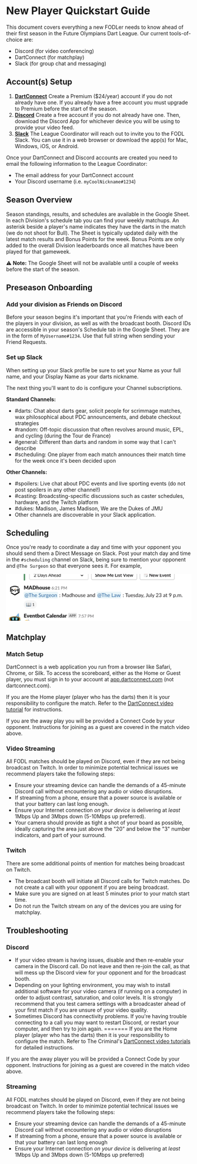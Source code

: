 # New Player Quickstart Guide

This document covers everything a new FODLer needs to know ahead of their first season in the Future Olympians Dart  League. Our current tools-of-choice are:

- Discord (for video conferencing)
- DartConnect (for matchplay)
- Slack (for group chat and messaging)

## Account(s) Setup

1. **[DartConnect](https://members.dartconnect.com/signup#member)**
   Create a Premium ($24/year) account if you do not already have one. If you already have a free account you must upgrade to Premium before the start of the season.
2. **[Discord](https://discordapp.com/register)**
   Create a free account if you do not already have one. Then, download the Discord App for whichever device you will be using to provide your video feed.
3. **[Slack](https://www.slack.com)**
   The League Coordinator will reach out to invite you to the FODL Slack. You can use it in a web browser or download the app(s) for Mac, Windows, iOS, or Android.

Once your DartConnect and Discord accounts are created you need to email the following information to the League Coordinator:

- The email address for your DartConnect account
- Your Discord username (i.e. `myCoolNickname#1234`)

## Season Overview

Season standings, results, and schedules are available in the Google Sheet. In each Division's schedule tab you can find your weekly matchups. An asterisk beside a player's name indicates they have the darts in the match (we do not shoot for Bull). The Sheet is typically updated daily with the latest match results and Bonus Points for the week. Bonus Points are only added to the overall Division leaderboards once all matches have been played for that gameweek.

:warning: **Note:** The Google Sheet will not be available until a couple of weeks before the start of the season.

## Preseason Onboarding

### Add your division as Friends on Discord

Before your season begins it's important that you're Friends with each of the players in your division, as well as with the broadcast booth. Discord IDs are accessible in your season's Schedule tab in the Google Sheet. They are in the form of  `MyUsername#1234`. Use that full string when sending your Friend Requests.

### Set up Slack

When setting up your Slack profile be sure to set your Name as your full name, and your Display Name as your darts nickname.

The next thing you'll want to do is configure your Channel subscriptions.

**Standard Channels:**

- \#darts: Chat about darts gear, solicit people for scrimmage matches, wax philosophical about PDC announcements, and debate checkout strategies
- \#random: Off-topic discussion that often revolves around music, EPL, and cycling (during the Tour de France) 
- \#general: Different than darts and random in some way that I can't describe
- \#scheduling: One player from each match announces their match time for the week once it's been decided upon

**Other Channels:**

- \#spoilers: Live chat about PDC events and live sporting events (do not post spoilers in any other channel!)
- \#casting: Broadcsting-specific discussions such as caster schedules, hardware, and the Twitch platform
- \#dukes: Madison, James Madison, We are the Dukes of JMU
- Other channels are discoverable in your Slack application.

## Scheduling

Once you're ready to coordinate a day and time with your opponent you should send them a Direct Message on Slack. Post your match day and time in the `#scheduling` channel on Slack, being sure to mention your opponent and `@The Surgeon` so that everyone sees it. For example,

![](images/scheduling.png)

## Matchplay

### Match Setup

DartConnect is a web application you run from a browser like Safari, Chrome, or Silk. To access the scoreboard, either as the Home or Guest player, you must sign in to your account at [app.dartconnect.com](https://app.dartconnect.com) (not dartconnect.com).

If you are the Home player (player who has the darts) then it is your responsibility to configure the match. Refer to the [DartConnect video tutorial](https://photos.app.goo.gl/zSpDgZiby45rBAFN7) for instructions.

If you are the away play you will be provided a Connect Code by your opponent. Instructions for joining as a guest are covered in the match video above.

### Video Streaming

All FODL matches should be played on Discord, even if they are not being broadcast on Twitch. In order to minimize potential technical issues we recommend players take the following steps:

- Ensure your streaming device can handle the demands of a 45-minute Discord call without encountering any audio or video disruptions.
- If streaming from a phone, ensure that a power source is available or that your battery can last long enough.
- Ensure your Internet connection _on your device_ is delivering at _least_ 1Mbps Up and 3Mbps down (5-10Mbps up preferred).
- Your camera should provide as tight a shot of your board as possible, ideally capturing the area just above the "20" and below the "3" number indicators, and part of your surround.

### Twitch

There are some additional points of mention for matches being broadcast on Twitch.

- The broadcast booth will initiate all Discord calls for Twitch matches. Do not create a call with your opponent if you are being broadcast.
- Make sure you are signed on at least 5 minutes prior to your match start time.
- Do not run the Twitch stream on any of the devices you are using for matchplay.

## Troubleshooting

### Discord

- If your video stream is having issues, disable and then re-enable your camera in the Discord call. Do not leave and then re-join the call, as that will mess up the Discord view for your opponent and for the broadcast booth.
- Depending on your lighting environment, you may wish to install additional software for your video camera (if running on a computer) in order to adjust contrast, saturation, and color levels. It is strongly recommend that you test camera settings with a broadcaster ahead of your first match if you are unsure of your video quality.
- Sometimes Discord has connectivity problems. If you're having trouble connecting to a call you may want to restart Discord, or restart your computer, and then try to join again.
=======
If you are the Home player (player who has the darts) then it is your responsibility to configure the match. Refer to The Criminal's [DartConnect video tutorials](https://photos.app.goo.gl/zSpDgZiby45rBAFN7) for detailed instructions.

If you are the away player you will be provided a Connect Code by your opponent. Instructions for joining as a guest are covered in the match video above.

### Streaming

All FODL matches should be played on Discord, even if they are not being broadcast on Twitch. In order to minimize potential technical issues we recommend players take the following steps:

- Ensure your streaming device can handle the demands of a 45-minute Discord call without encountering any audio or video disruptions
- If streaming from a phone, ensure that a power source is available or that your battery can last long enough
- Ensure your Internet connection _on your device_ is delivering at _least_ 1Mbps Up and 3Mbps down (5-10Mbps up preferred)
